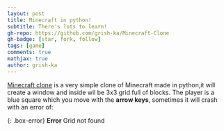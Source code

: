 ```yaml
---
layout: post
title: Minecraft in python!
subtitle: There's lots to learn!
gh-repo: https://github.com/grish-ka/Minecraft-Clone
gh-badge: [star, fork, follow]
tags: [game]
comments: true
mathjax: true
author: grish-ka
---
```


[Minecraft clone](https://github.com/grish-ka/Minecraft-Clone) is a very simple clone of Minecraft made in python,it will create a window and inside wil be 3x3 grid full of blocks.
The player is a blue square which you move with the **arrow keys**, sometimes it will crash with an error of:<br>

{: .box-error}
**Error** Grid not found